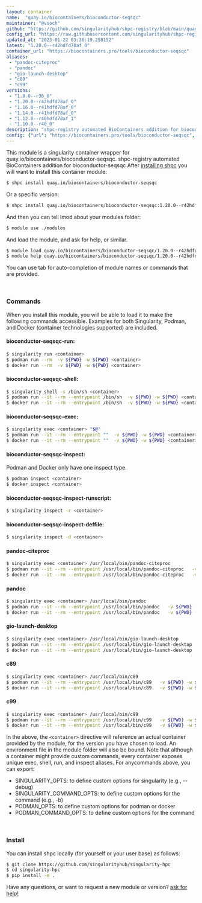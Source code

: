 ```yaml
---
layout: container
name:  "quay.io/biocontainers/bioconductor-seqsqc"
maintainer: "@vsoch"
github: "https://github.com/singularityhub/shpc-registry/blob/main/quay.io/biocontainers/bioconductor-seqsqc/container.yaml"
config_url: "https://raw.githubusercontent.com/singularityhub/shpc-registry/main/quay.io/biocontainers/bioconductor-seqsqc/container.yaml"
updated_at: "2023-01-22 03:36:19.258152"
latest: "1.20.0--r42hdfd78af_0"
container_url: "https://biocontainers.pro/tools/bioconductor-seqsqc"
aliases:
 - "pandoc-citeproc"
 - "pandoc"
 - "gio-launch-desktop"
 - "c89"
 - "c99"
versions:
 - "1.8.0--r36_0"
 - "1.20.0--r42hdfd78af_0"
 - "1.16.0--r41hdfd78af_0"
 - "1.14.0--r41hdfd78af_0"
 - "1.12.0--r40hdfd78af_1"
 - "1.10.0--r40_0"
description: "shpc-registry automated BioContainers addition for bioconductor-seqsqc"
config: {"url": "https://biocontainers.pro/tools/bioconductor-seqsqc", "maintainer": "@vsoch", "description": "shpc-registry automated BioContainers addition for bioconductor-seqsqc", "latest": {"1.20.0--r42hdfd78af_0": "sha256:894b94314fabc4c08bf612bd663f191c5d2012e18d43dfce8930df7311c942fa"}, "tags": {"1.8.0--r36_0": "sha256:c8a39b42dd9fa995b6fb386e171c999fa283994f0caaf04928e20f7c89c1b00e", "1.20.0--r42hdfd78af_0": "sha256:894b94314fabc4c08bf612bd663f191c5d2012e18d43dfce8930df7311c942fa", "1.16.0--r41hdfd78af_0": "sha256:a4cc7d5b65f113d1d4b15dbbd56755ebfadcd4ae9ab1e6d7d8f96c5b4576b3b1", "1.14.0--r41hdfd78af_0": "sha256:03da4befbb1af03e3b282cb95bb3827c44e6ead12414b8880a480cf1f9b1f40b", "1.12.0--r40hdfd78af_1": "sha256:cc2d9f18b83367b3859f94c199780ebaed5fd81897d1b6da6017e565688375b9", "1.10.0--r40_0": "sha256:83e3129a82a5da5bcb0ea1c2c40b361d0b2eb9e9cf3cc68058e385fd66677f36"}, "docker": "quay.io/biocontainers/bioconductor-seqsqc", "aliases": {"pandoc-citeproc": "/usr/local/bin/pandoc-citeproc", "pandoc": "/usr/local/bin/pandoc", "gio-launch-desktop": "/usr/local/bin/gio-launch-desktop", "c89": "/usr/local/bin/c89", "c99": "/usr/local/bin/c99"}}
---
```


This module is a singularity container wrapper for quay.io/biocontainers/bioconductor-seqsqc.
shpc-registry automated BioContainers addition for bioconductor-seqsqc
After [installing shpc](#install) you will want to install this container module:


```bash
$ shpc install quay.io/biocontainers/bioconductor-seqsqc
```

Or a specific version:

```bash
$ shpc install quay.io/biocontainers/bioconductor-seqsqc:1.20.0--r42hdfd78af_0
```

And then you can tell lmod about your modules folder:

```bash
$ module use ./modules
```

And load the module, and ask for help, or similar.

```bash
$ module load quay.io/biocontainers/bioconductor-seqsqc/1.20.0--r42hdfd78af_0
$ module help quay.io/biocontainers/bioconductor-seqsqc/1.20.0--r42hdfd78af_0
```

You can use tab for auto-completion of module names or commands that are provided.

<br>

### Commands

When you install this module, you will be able to load it to make the following commands accessible.
Examples for both Singularity, Podman, and Docker (container technologies supported) are included.

#### bioconductor-seqsqc-run:

```bash
$ singularity run <container>
$ podman run --rm  -v ${PWD} -w ${PWD} <container>
$ docker run --rm  -v ${PWD} -w ${PWD} <container>
```

#### bioconductor-seqsqc-shell:

```bash
$ singularity shell -s /bin/sh <container>
$ podman run --it --rm --entrypoint /bin/sh  -v ${PWD} -w ${PWD} <container>
$ docker run --it --rm --entrypoint /bin/sh  -v ${PWD} -w ${PWD} <container>
```

#### bioconductor-seqsqc-exec:

```bash
$ singularity exec <container> "$@"
$ podman run --it --rm --entrypoint ""  -v ${PWD} -w ${PWD} <container> "$@"
$ docker run --it --rm --entrypoint ""  -v ${PWD} -w ${PWD} <container> "$@"
```

#### bioconductor-seqsqc-inspect:

Podman and Docker only have one inspect type.

```bash
$ podman inspect <container>
$ docker inspect <container>
```

#### bioconductor-seqsqc-inspect-runscript:

```bash
$ singularity inspect -r <container>
```

#### bioconductor-seqsqc-inspect-deffile:

```bash
$ singularity inspect -d <container>
```


#### pandoc-citeproc

```bash
$ singularity exec <container> /usr/local/bin/pandoc-citeproc
$ podman run --it --rm --entrypoint /usr/local/bin/pandoc-citeproc   -v ${PWD} -w ${PWD} <container> -c " $@"
$ docker run --it --rm --entrypoint /usr/local/bin/pandoc-citeproc   -v ${PWD} -w ${PWD} <container> -c " $@"
```


#### pandoc

```bash
$ singularity exec <container> /usr/local/bin/pandoc
$ podman run --it --rm --entrypoint /usr/local/bin/pandoc   -v ${PWD} -w ${PWD} <container> -c " $@"
$ docker run --it --rm --entrypoint /usr/local/bin/pandoc   -v ${PWD} -w ${PWD} <container> -c " $@"
```


#### gio-launch-desktop

```bash
$ singularity exec <container> /usr/local/bin/gio-launch-desktop
$ podman run --it --rm --entrypoint /usr/local/bin/gio-launch-desktop   -v ${PWD} -w ${PWD} <container> -c " $@"
$ docker run --it --rm --entrypoint /usr/local/bin/gio-launch-desktop   -v ${PWD} -w ${PWD} <container> -c " $@"
```


#### c89

```bash
$ singularity exec <container> /usr/local/bin/c89
$ podman run --it --rm --entrypoint /usr/local/bin/c89   -v ${PWD} -w ${PWD} <container> -c " $@"
$ docker run --it --rm --entrypoint /usr/local/bin/c89   -v ${PWD} -w ${PWD} <container> -c " $@"
```


#### c99

```bash
$ singularity exec <container> /usr/local/bin/c99
$ podman run --it --rm --entrypoint /usr/local/bin/c99   -v ${PWD} -w ${PWD} <container> -c " $@"
$ docker run --it --rm --entrypoint /usr/local/bin/c99   -v ${PWD} -w ${PWD} <container> -c " $@"
```



In the above, the `<container>` directive will reference an actual container provided
by the module, for the version you have chosen to load. An environment file in the
module folder will also be bound. Note that although a container
might provide custom commands, every container exposes unique exec, shell, run, and
inspect aliases. For anycommands above, you can export:

 - SINGULARITY_OPTS: to define custom options for singularity (e.g., --debug)
 - SINGULARITY_COMMAND_OPTS: to define custom options for the command (e.g., -b)
 - PODMAN_OPTS: to define custom options for podman or docker
 - PODMAN_COMMAND_OPTS: to define custom options for the command

<br>

### Install

You can install shpc locally (for yourself or your user base) as follows:

```bash
$ git clone https://github.com/singularityhub/singularity-hpc
$ cd singularity-hpc
$ pip install -e .
```

Have any questions, or want to request a new module or version? [ask for help!](https://github.com/singularityhub/singularity-hpc/issues)